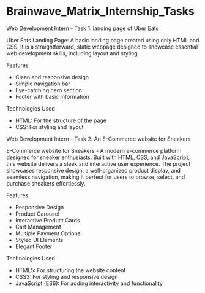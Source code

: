 # Brainwave_Matrix_Internship_Tasks

Web Development Intern - Task 1: landing page of Uber Eats

Uber Eats Landing Page: A basic landing page created using only HTML and CSS. It is a straightforward, static webpage designed to showcase essential web development skills, including layout and styling.

Features
- Clean and responsive design
- Simple navigation bar
- Eye-catching hero section
- Footer with basic information

Technologies Used
- HTML: For the structure of the page
- CSS: For styling and layout

Web Development Intern - Task 2: An E-Commerce website for Sneakers

E-Commerce website for Sneakers - A modern e-commerce platform designed for sneaker enthusiasts. Built with HTML, CSS, and JavaScript, this website delivers a sleek and interactive user experience. The project showcases responsive design, a well-organized product display, and seamless navigation, making it perfect for users to browse, select, and purchase sneakers effortlessly.

Features
- Responsive Design
- Product Carousel
- Interactive Product Cards
- Cart Management
- Multiple Payment Options
- Styled UI Elements
- Elegant Footer

Technologies Used
- HTML5: For structuring the website content
- CSS3: For styling and responsive design
- JavaScript (ES6): For adding interactivity and functionality
